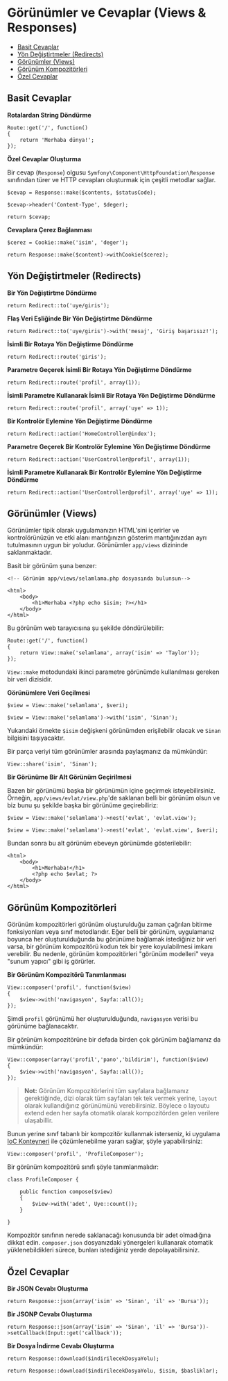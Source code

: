 # Görünümler ve Cevaplar (Views & Responses)

- [Basit Cevaplar](#basic-responses)
- [Yön Değiştirtmeler (Redirects)](#redirects)
- [Görünümler (Views)](#views)
- [Görünüm Kompozitörleri](#view-composers)
- [Özel Cevaplar](#special-responses)

<a name="basic-responses"></a>
## Basit Cevaplar

**Rotalardan String Döndürme**

	Route::get('/', function()
	{
		return 'Merhaba dünya!';
	});

**Özel Cevaplar Oluşturma**

Bir cevap (`Response`) olgusu `Symfony\Component\HttpFoundation\Response` sınıfından türer ve HTTP cevapları oluşturmak için çeşitli metodlar sağlar.

	$cevap = Response::make($contents, $statusCode);

	$cevap->header('Content-Type', $deger);

	return $cevap;

**Cevaplara Çerez Bağlanması**

	$cerez = Cookie::make('isim', 'deger');

	return Response::make($content)->withCookie($cerez);

<a name="redirects"></a>
## Yön Değiştirtmeler (Redirects)

**Bir Yön Değiştirtme Döndürme**

	return Redirect::to('uye/giris');

**Flaş Veri Eşliğinde Bir Yön Değiştirtme Döndürme**
	
	return Redirect::to('uye/giris')->with('mesaj', 'Giriş başarısız!');

**İsimli Bir Rotaya Yön Değiştirme Döndürme**

	return Redirect::route('giris');

**Parametre Geçerek İsimli Bir Rotaya Yön Değiştirme Döndürme**

	return Redirect::route('profil', array(1));

**İsimli Parametre Kullanarak İsimli Bir Rotaya Yön Değiştirme Döndürme**

	return Redirect::route('profil', array('uye' => 1));

**Bir Kontrolör Eylemine Yön Değiştirme Döndürme**

	return Redirect::action('HomeController@index');

**Parametre Geçerek Bir Kontrolör Eylemine Yön Değiştirme Döndürme**

	return Redirect::action('UserController@profil', array(1));

**İsimli Parametre Kullanarak Bir Kontrolör Eylemine Yön Değiştirme Döndürme**

	return Redirect::action('UserController@profil', array('uye' => 1));

<a name="views"></a>
## Görünümler (Views)

Görünümler tipik olarak uygulamanızın HTML'sini içerirler ve kontrolörünüzün ve etki alanı mantığınızın gösterim mantığınızdan ayrı tutulmasının uygun bir yoludur. Görünümler `app/views` dizininde saklanmaktadır.

Basit bir görünüm şuna benzer:

	<!-- Görünüm app/views/selamlama.php dosyasında bulunsun-->

	<html>
		<body>
			<h1>Merhaba <?php echo $isim; ?></h1>
		</body>
	</html>

Bu görünüm web tarayıcısına şu şekilde döndürülebilir:

	Route::get('/', function()
	{
		return View::make('selamlama', array('isim' => 'Taylor'));
	});

`View::make` metodundaki ikinci parametre görünümde kullanılması gereken bir veri dizisidir.

**Görünümlere Veri Geçilmesi**

	$view = View::make('selamlama', $veri);

	$view = View::make('selamlama')->with('isim', 'Sinan');

Yukarıdaki örnekte `$isim` değişkeni görünümden erişilebilir olacak ve `Sinan` bilgisini taşıyacaktır.

Bir parça veriyi tüm görünümler arasında paylaşmanız da mümkündür:

	View::share('isim', 'Sinan');

**Bir Görünüme Bir Alt Görünüm Geçirilmesi**

Bazen bir görünümü başka bir görünümün içine geçirmek isteyebilirsiniz. Örneğin, `app/views/evlat/view.php`'de saklanan belli bir görünüm olsun ve biz bunu şu şekilde başka bir görünüme geçirebiliriz:

	$view = View::make('selamlama')->nest('evlat', 'evlat.view');

	$view = View::make('selamlama')->nest('evlat', 'evlat.view', $veri);

Bundan sonra bu alt görünüm ebeveyn görünümde gösterilebilir:

	<html>
		<body>
			<h1>Merhaba!</h1>
			<?php echo $evlat; ?>
		</body>
	</html>

<a name="view-composers"></a>
## Görünüm Kompozitörleri

Görünüm kompozitörleri görünüm oluşturulduğu zaman çağrılan bitirme fonksiyonları veya sınıf metodlarıdır. Eğer belli bir görünüm, uygulamanız boyunca her oluşturulduğunda bu görünüme bağlamak istediğiniz bir veri varsa, bir görünüm kompozitörü kodun tek bir yere koyulabilmesi imkanı verebilir. Bu nedenle, görünüm kompozitörleri "görünüm modelleri" veya "sunum yapıcı" gibi iş görürler.

**Bir Görünüm Kompozitörü Tanımlanması**

	View::composer('profil', function($view)
	{
		$view->with('navigasyon', Sayfa::all());
	});

Şimdi `profil` görünümü her oluşturulduğunda, `navigasyon` verisi bu görünüme bağlanacaktır.

Bir görünüm kompozitörüne bir defada birden çok görünüm bağlamanız da mümkündür:

    View::composer(array('profil','pano','bildirim'), function($view)
    {
        $view->with('navigasyon', Sayfa::all());
    });
    
> **Not:** Görünüm Kompozitörlerini tüm sayfalara bağlamanız gerektiğinde, dizi olarak tüm sayfaları tek tek vermek yerine, `layout` olarak kullandığınız görünümünü verebilirsiniz. Böylece o layoutu extend eden her sayfa otomatik olarak kompozitörden gelen verilere ulaşabillir.

Bunun yerine sınıf tabanlı bir kompozitör kullanmak isterseniz, ki uygulama [IoC Konteyneri](/docs/ioc) ile çözümlenebilme yararı sağlar, şöyle yapabilirsiniz:

	View::composer('profil', 'ProfileComposer');

Bir görünüm kompozitörü sınıfı şöyle tanımlanmalıdır:

	class ProfileComposer {

		public function compose($view)
		{
			$view->with('adet', Uye::count());
		}

	}

Kompozitör sınıfının nerede saklanacağı konusunda bir adet olmadığına dikkat edin. `composer.json` dosyanızdaki yönergeleri kullanarak otomatik yüklenebildikleri sürece, bunları istediğiniz yerde depolayabilirsiniz.

<a name="special-responses"></a>
## Özel Cevaplar

**Bir JSON Cevabı Oluşturma**

	return Response::json(array('isim' => 'Sinan', 'il' => 'Bursa'));

**Bir JSONP Cevabı Oluşturma**

	return Response::json(array('isim' => 'Sinan', 'il' => 'Bursa'))->setCallback(Input::get('callback'));

**Bir Dosya İndirme Cevabı Oluşturma**

	return Response::download($indirilecekDosyaYolu);

	return Response::download($indirilecekDosyaYolu, $isim, $basliklar);
